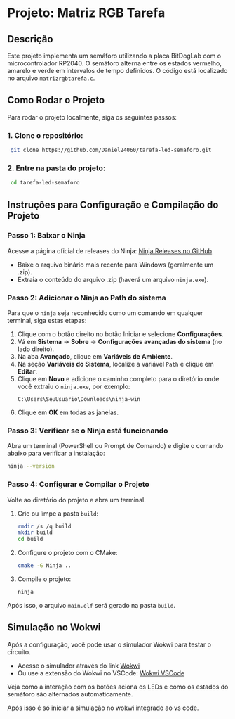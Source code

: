 # Projeto: Matriz RGB Tarefa

## Descrição
Este projeto implementa um semáforo utilizando a placa BitDogLab com o microcontrolador RP2040. O semáforo alterna entre os estados vermelho, amarelo e verde em intervalos de tempo definidos. O código está localizado no arquivo `matrizrgbtarefa.c`.

## Como Rodar o Projeto

Para rodar o projeto localmente, siga os seguintes passos:

### 1. Clone o repositório:
```sh
 git clone https://github.com/Daniel24060/tarefa-led-semaforo.git
```

### 2. Entre na pasta do projeto:
```sh
 cd tarefa-led-semaforo
```

## Instruções para Configuração e Compilação do Projeto

### Passo 1: Baixar o Ninja
Acesse a página oficial de releases do Ninja:
[Ninja Releases no GitHub](https://github.com/ninja-build/ninja/releases)

- Baixe o arquivo binário mais recente para Windows (geralmente um .zip).
- Extraia o conteúdo do arquivo .zip (haverá um arquivo `ninja.exe`).

### Passo 2: Adicionar o Ninja ao Path do sistema
Para que o `ninja` seja reconhecido como um comando em qualquer terminal, siga estas etapas:

1. Clique com o botão direito no botão Iniciar e selecione **Configurações**.
2. Vá em **Sistema** → **Sobre** → **Configurações avançadas do sistema** (no lado direito).
3. Na aba **Avançado**, clique em **Variáveis de Ambiente**.
4. Na seção **Variáveis do Sistema**, localize a variável `Path` e clique em **Editar**.
5. Clique em **Novo** e adicione o caminho completo para o diretório onde você extraiu o `ninja.exe`, por exemplo:
   ```
   C:\Users\SeuUsuario\Downloads\ninja-win
   ```
6. Clique em **OK** em todas as janelas.

### Passo 3: Verificar se o Ninja está funcionando
Abra um terminal (PowerShell ou Prompt de Comando) e digite o comando abaixo para verificar a instalação:
```sh
ninja --version
```

### Passo 4: Configurar e Compilar o Projeto
Volte ao diretório do projeto e abra um terminal.

1. Crie ou limpe a pasta `build`:
   ```sh
   rmdir /s /q build
   mkdir build
   cd build
   ```

2. Configure o projeto com o CMake:
   ```sh
   cmake -G Ninja ..
   ```

3. Compile o projeto:
   ```sh
   ninja
   ```

Após isso, o arquivo `main.elf` será gerado na pasta `build`.

## Simulação no Wokwi

Após a configuração, você pode usar o simulador Wokwi para testar o circuito.
- Acesse o simulador através do link [Wokwi](https://wokwi.com/)
- Ou use a extensão do Wokwi no VSCode: [Wokwi VSCode](https://marketplace.visualstudio.com/items?itemName=Wokwi.wokwi-vscode)

Veja como a interação com os botões aciona os LEDs e como os estados do semáforo são alternados automaticamente.

Após isso é só iniciar a simulação no wokwi integrado ao vs code.

